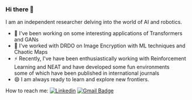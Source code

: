 ### Hi there 👋

I am an independent researcher delving into the world of AI and robotics. <br>
- 🔭 I've been working on some interesting applications of Transformers and GANs
- 🌱 I've worked with DRDO on Image Encryption with ML techniques and Chaotic Maps
- ⚡ Recently, I've have been enthusiastically working with Reinforcement Learning and NEAT and have developed some fun environments <br> some of which have been published in international journals 
- 😄 I am always ready to learn and explore new frontiers. 

How to reach me:
[![Linkedin](https://img.shields.io/badge/Linkedin-Anirudh%20Menon-success?style=for-the-badge&logo=linkedin)](https://www.linkedin.com/in/anirudh-menon-0b7764170/)
[![Gmail Badge](https://img.shields.io/badge/-anirudhrajiv1999@gmail.com-c14438?style=flat-square&logo=Gmail&logoColor=white&link=mailto:anirudhrajiv1999@gmail.com)](mailto:anirudhrajiv1999@gmail.com)

<!--
**axe76/axe76** is a ✨ _special_ ✨ repository because its `README.md` (this file) appears on your GitHub profile.

Here are some ideas to get you started:

- 🔭 I’m currently working on ...
- 🌱 I’m currently learning ...
- 👯 I’m looking to collaborate on ...
- 🤔 I’m looking for help with ...
- 💬 Ask me about ...
- 📫 How to reach me: ...
- 😄 Pronouns: ...
- ⚡ Fun fact: ...
-->
